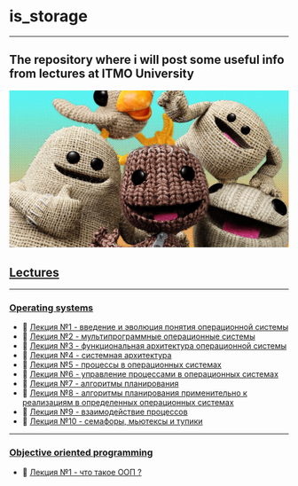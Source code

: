 # is_storage
---
## The repository where i will post some useful info from lectures at ITMO University
![gif_mine](imgs/littleBigPlanet.jpg)

## [Lectures](lectures)
---

### [Operating systems](lectures/os20)
* 📌 [Лекция №1 - введение и эволюция понятия операционной системы](lectures/os20/first-03.09.md)
* 📌 [Лекция №2 - мультипрограммные операционные системы](lectures/os20/second-11.09.md)
* 📌 [Лекция №3 - функциональная архитектура операционной системы](lectures/os20/third-18.09.md)
* 📌 [Лекция №4 - системная архитектура](lectures/os20/fourth-25.09.md)
* 📌 [Лекция №5 - процессы в операционных системах](lectures/os20/fifth-27.10.20.md)
* 📌 [Лекция №6 - управление процессами в операционных системах](lectures/os20/sixth-28.10.20.md)
* 📌 [Лекция №7 - алгоритмы планирования](lectures/os20/sixth-28.10.20.md)
* 📌 [Лекция №8 - алгоритмы планирования применительно к реализациям в определенных операционных системах](lectures/os20/eigth-04.11.20.md)
* 📌 [Лекция №9 - взаимодействие процессов](lectures/os20/nineth-06.11.20.md)
* 📌 [Лекция №10 - семафоры, мьютексы и тупики](lectures/os20/tenth.md)
---
### [Objective oriented programming](lectures/oop20)
* 📌 [Лекция №1 - что такое ООП ?](lectures/oop20/first-07.09.md)


